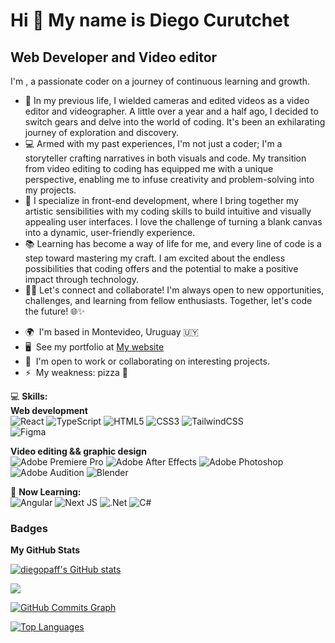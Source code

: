 Hi 👋 My name is Diego Curutchet
================================

Web Developer and Video editor  
------------------------------

I'm , a passionate coder on a journey of continuous learning and growth. 

- 🎥 In my previous life, I wielded cameras and edited videos as a video editor and videographer. A little over a year and a half ago, I decided to switch gears and delve into the world of coding. It's been an exhilarating journey of exploration and discovery.
- 💻 Armed with my past experiences, I'm not just a coder; I'm a storyteller crafting narratives in both visuals and code. My transition from video editing to coding has equipped me with a unique perspective, enabling me to infuse creativity and problem-solving into my projects. 
- 🚀 I specialize in front-end development, where I bring together my artistic sensibilities with my coding skills to build intuitive and visually appealing user interfaces. I love the challenge of turning a blank canvas into a dynamic, user-friendly experience. 
- 📚 Learning has become a way of life for me, and every line of code is a step toward mastering my craft. I am excited about the endless possibilities that coding offers and the potential to make a positive impact through technology. 
- 👨‍💻 Let's connect and collaborate! I'm always open to new opportunities, challenges, and learning from fellow enthusiasts.
Together, let's code the future! 🌐✨

* 🌍  I'm based in Montevideo, Uruguay 🇺🇾
* 🖥️  See my portfolio at [My website](http://diegocurutchetdev.netlify.app/)
* 🤝  I'm open to work or collaborating on interesting projects.
* ⚡  My weakness: pizza 🍕

💻 **Skills:**  
**Web development**    
![React](https://img.shields.io/badge/react-%2320232a.svg?style=for-the-badge&logo=react&logoColor=%2361DAFB)
![TypeScript](https://img.shields.io/badge/typescript-%23007ACC.svg?style=for-the-badge&logo=typescript&logoColor=white)
![HTML5](https://img.shields.io/badge/html5-%23E34F26.svg?style=for-the-badge&logo=html5&logoColor=white)
![CSS3](https://img.shields.io/badge/css3-%231572B6.svg?style=for-the-badge&logo=css3&logoColor=white)
![TailwindCSS](https://img.shields.io/badge/tailwindcss-%2338B2AC.svg?style=for-the-badge&logo=tailwind-css&logoColor=white)  
![Figma](https://img.shields.io/badge/figma-%23F24E1E.svg?style=for-the-badge&logo=figma&logoColor=white)  

**Video editing && graphic design**  
![Adobe Premiere Pro](https://img.shields.io/badge/Adobe%20Premiere%20Pro-9999FF.svg?style=for-the-badge&logo=Adobe%20Premiere%20Pro&logoColor=white)
![Adobe After Effects](https://img.shields.io/badge/Adobe%20After%20Effects-9999FF.svg?style=for-the-badge&logo=Adobe%20After%20Effects&logoColor=white)
![Adobe Photoshop](https://img.shields.io/badge/adobe%20photoshop-%2331A8FF.svg?style=for-the-badge&logo=adobe%20photoshop&logoColor=white)
![Adobe Audition](https://img.shields.io/badge/Adobe%20Audition-9999FF.svg?style=for-the-badge&logo=Adobe%20Audition&logoColor=white)
![Blender](https://img.shields.io/badge/blender-%23F5792A.svg?style=for-the-badge&logo=blender&logoColor=white)  


🧠 **Now Learning:**  
![Angular](https://img.shields.io/badge/angular-%23DD0031.svg?style=for-the-badge&logo=angular&logoColor=white)
![Next JS](https://img.shields.io/badge/Next-black?style=for-the-badge&logo=next.js&logoColor=white)
![.Net](https://img.shields.io/badge/.NET-5C2D91?style=for-the-badge&logo=.net&logoColor=white)
![C#](https://img.shields.io/badge/c%23-%23239120.svg?style=for-the-badge&logo=csharp&logoColor=white)  

### Badges

<b>My GitHub Stats</b>

<a href="http://www.github.com/diegopaff"><img src="https://github-readme-stats.vercel.app/api?username=diegopaff&show_icons=true&hide=stars,prs,issues,contribs&count_private=true&title_color=0891b2&text_color=ffffff&icon_color=0891b2&bg_color=1c1917&hide_border=true&show_icons=true" alt="diegopaff's GitHub stats" /></a>

<a href="http://www.github.com/diegopaff"><img src="https://github-readme-streak-stats.herokuapp.com/?user=diegopaff&stroke=ffffff&background=1c1917&ring=0891b2&fire=0891b2&currStreakNum=ffffff&currStreakLabel=0891b2&sideNums=ffffff&sideLabels=ffffff&dates=ffffff&hide_border=true" /></a>

<a href="http://www.github.com/diegopaff"><img src="https://github-readme-activity-graph.cyclic.app/graph?username=diegopaff&bg_color=1c1917&color=ffffff&line=0891b2&point=ffffff&area_color=1c1917&area=true&hide_border=true&custom_title=GitHub%20Commits%20Graph" alt="GitHub Commits Graph" /></a>

<a href="https://github.com/diegopaff" align="left"><img src="https://github-readme-stats.vercel.app/api/top-langs/?username=diegopaff&langs_count=10&title_color=0891b2&text_color=ffffff&icon_color=0891b2&bg_color=1c1917&hide_border=true&locale=en&custom_title=Top%20%Languages" alt="Top Languages" /></a>

